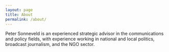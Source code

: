 ```yaml
---
layout: page
title: About
permalink: /about/
---
```


Peter Sonneveld is an experienced strategic advisor in the communications and policy fields, with experience working in national and local politics, broadcast journalism, and the NGO sector.
